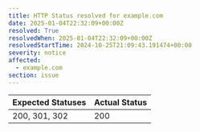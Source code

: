```yaml
---
title: HTTP Status resolved for example.com
date: 2025-01-04T22:32:09+00:00Z
resolved: True
resolvedWhen: 2025-01-04T22:32:09+00:00Z
resolvedStartTime: 2024-10-25T21:09:43.191474+00:00
severity: notice
affected:
  - example.com
section: issue
---
```


| Expected Statuses | Actual Status  |
|-------------------|----------------|
| 200, 301, 302 | 200 |
